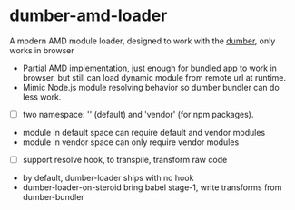 # dumber-amd-loader

A modern AMD module loader, designed to work with the [dumber](https://github.com/huochunpeng/dumber), only works in browser

* Partial AMD implementation, just enough for bundled app to work in browser, but still can load dynamic module from remote url at runtime.
* Mimic Node.js module resolving behavior so dumber bundler can do less work.

* [ ] two namespace: '' (default) and 'vendor' (for npm packages).
 - module in default space can require default and vendor modules
 - module in vendor space can only require vendor modules
* [ ] support resolve hook, to transpile, transform raw code
 - by default, dumber-loader ships with no hook
 - dumber-loader-on-steroid bring babel stage-1, write transforms from dumber-bundler
